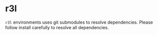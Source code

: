 # r3l

`r3l` environments uses git submodules to resolve dependencies. Please follow install carefully to resolve all dependencies.